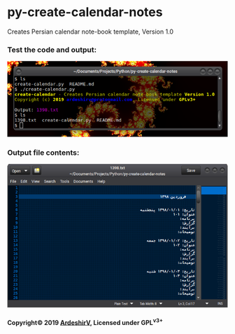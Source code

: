 # py-create-calendar-notes
Creates Persian calendar note-book template, Version 1.0

### Test the code and output:</h5>
![Test the code](https://raw.githubusercontent.com/ArdeshirV/py-create-calendar-notes/master/img/run-create-calendar.py.png)

### Output file contents:
![Output file contents](https://raw.githubusercontent.com/ArdeshirV/py-create-calendar-notes/master/img/1398.txt.png)

#### Copyright&copy; 2019 [ArdeshirV](mailto:ArdeshirV@protonmail.com), Licensed under GPL<sup>v3+</sup></p>
